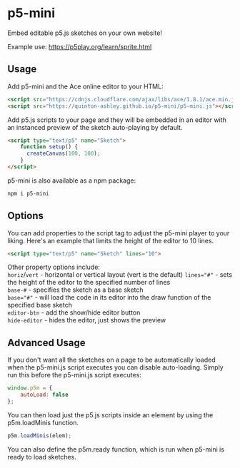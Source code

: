 # p5-mini

Embed editable p5.js sketches on your own website!

Example use: https://p5play.org/learn/sprite.html

## Usage

Add p5-mini and the Ace online editor to your HTML:

```html
<script src="https://cdnjs.cloudflare.com/ajax/libs/ace/1.8.1/ace.min.js"></script>
<script src="https://quinton-ashley.github.io/p5-mini/p5-mini.js"></script>
```

Add p5.js scripts to your page and they will be embedded in an editor with an instanced preview of the sketch auto-playing by default.

```html
<script type="text/p5" name="Sketch">
	function setup() {
	  createCanvas(100, 100);
	}
</script>
```

p5-mini is also available as a npm package:

```bash
npm i p5-mini
```

## Options

You can add properties to the script tag to adjust the p5-mini player to your liking. Here's an example that limits the height of the editor to 10 lines.

```html
<script type="text/p5" name="Sketch" lines="10">
```

Other property options include:  
`horiz`/`vert` - horizontal or vertical layout (vert is the default)
`lines="#"` - sets the height of the editor to the specified number of lines  
`base-#` - specifies the sketch as a base sketch  
`base="#"` - will load the code in its editor into the draw function of the specified base sketch  
`editor-btn` - add the show/hide editor button  
`hide-editor` - hides the editor, just shows the preview

## Advanced Usage

If you don't want all the sketches on a page to be automatically loaded when the p5-mini.js script executes you can disable auto-loading. Simply run this before the p5-mini.js script executes:

```js
window.p5m = {
	autoLoad: false
};
```

You can then load just the p5.js scripts inside an element by using the p5m.loadMinis function.

```js
p5m.loadMinis(elem);
```

You can also define the p5m.ready function, which is run when p5-mini is ready to load sketches.
